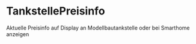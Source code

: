 # TankstellePreisinfo
Aktuelle Preisinfo auf Display an Modellbautankstelle oder bei Smarthome anzeigen
